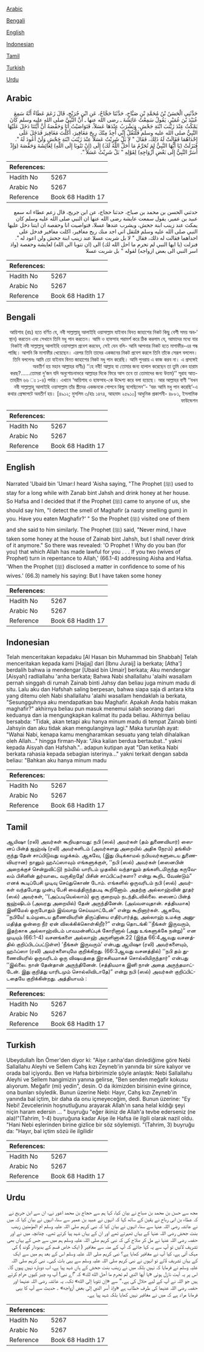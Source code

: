 [Arabic](#arabic)

[Bengali](#bengali)

[English](#english)

[Indonesian](#indonesian)

[Tamil](#tamil)

[Turkish](#turkish)

[Urdu](#urdu)

## Arabic


<div dir="rtl" lang="ar" style={{fontSize:'larger',backgroundColor:'#f8f9fa',padding:20}}>
حَدَّثَنِي الْحَسَنُ بْنُ مُحَمَّدِ بْنِ صَبَّاحٍ، حَدَّثَنَا حَجَّاجٌ، عَنِ ابْنِ جُرَيْجٍ، قَالَ زَعَمَ عَطَاءٌ أَنَّهُ سَمِعَ عُبَيْدَ بْنَ عُمَيْرٍ، يَقُولُ سَمِعْتُ عَائِشَةَ ـ رضى الله عنها ـ أَنَّ النَّبِيَّ صلى الله عليه وسلم كَانَ يَمْكُثُ عِنْدَ زَيْنَبَ ابْنَةِ جَحْشٍ، وَيَشْرَبُ عِنْدَهَا عَسَلاً، فَتَوَاصَيْتُ أَنَا وَحَفْصَةُ أَنَّ أَيَّتَنَا دَخَلَ عَلَيْهَا النَّبِيُّ صلى الله عليه وسلم فَلْتَقُلْ إِنِّي أَجِدُ مِنْكَ رِيحَ مَغَافِيرَ، أَكَلْتَ مَغَافِيرَ فَدَخَلَ عَلَى إِحْدَاهُمَا فَقَالَتْ لَهُ ذَلِكَ، فَقَالَ ‏"‏ لاَ بَلْ شَرِبْتُ عَسَلاً عِنْدَ زَيْنَبَ ابْنَةِ جَحْشٍ وَلَنْ أَعُودَ لَهُ ‏"‏‏.‏ فَنَزَلَتْ ‏(‏يَا أَيُّهَا النَّبِيُّ لِمَ تُحَرِّمُ مَا أَحَلَّ اللَّهُ لَكَ‏)‏ إِلَى ‏(‏إِنْ تَتُوبَا إِلَى اللَّهِ‏)‏ لِعَائِشَةَ وَحَفْصَةَ ‏(‏وَإِذْ أَسَرَّ النَّبِيُّ إِلَى بَعْضِ أَزْوَاجِهِ‏)‏ لِقَوْلِهِ ‏"‏ بَلْ شَرِبْتُ عَسَلاً ‏"‏‏.‏
</div>
<div style={{backgroundColor:'#f8f9fa',padding:20, marginBottom: 10}}><table> <thead> <tr> <th>References:</th> <th></th> </tr> </thead> <tbody><tr><td>Hadith No</td><td>5267</td></tr><tr><td>Arabic No</td><td>5267</td></tr><tr><td>Reference</td><td>Book 68 Hadith 17</td></tr></tbody></table></div>


<div dir="rtl" lang="ar" style={{fontSize:'larger',backgroundColor:'#f8f9fa',padding:20}}>
حدثني الحسن بن محمد بن صباح، حدثنا حجاج، عن ابن جريج، قال زعم عطاء انه سمع عبيد بن عمير، يقول سمعت عايشة رضى الله عنها ان النبي صلى الله عليه وسلم كان يمكث عند زينب ابنة جحش، ويشرب عندها عسلا، فتواصيت انا وحفصة ان ايتنا دخل عليها النبي صلى الله عليه وسلم فلتقل اني اجد منك ريح مغافير، اكلت مغافير فدخل على احداهما فقالت له ذلك، فقال " لا بل شربت عسلا عند زينب ابنة جحش ولن اعود له ". فنزلت (يا ايها النبي لم تحرم ما احل الله لك) الى (ان تتوبا الى الله) لعايشة وحفصة (واذ اسر النبي الى بعض ازواجه) لقوله " بل شربت عسلا
</div>
<div style={{backgroundColor:'#f8f9fa',padding:20, marginBottom: 10}}><table> <thead> <tr> <th>References:</th> <th></th> </tr> </thead> <tbody><tr><td>Hadith No</td><td>5267</td></tr><tr><td>Arabic No</td><td>5267</td></tr><tr><td>Reference</td><td>Book 68 Hadith 17</td></tr></tbody></table></div>

## Bengali


<div dir="rtl" lang="bn" style={{fontSize:'larger',backgroundColor:'#f8f9fa',padding:20}}>
‘আয়িশাহ (রাঃ) হতে বর্ণিত যে, নবী সাল্লাল্লাহু আলাইহি ওয়াসাল্লাম যাইনাব বিনত জাহাশের নিকট কিছু বেশী সময় অবস্থান) করতেন এবং সেখানে তিনি মধু পান করতেন। আমি ও হাফসাহ পরামর্শ করে ঠিক করলাম যে, আমাদের মধ্যে যার নিকটই নবী সাল্লাল্লাহু আলাইহি ওয়াসাল্লাম প্রবেশ করবেন, সেই যেন বলি- আমি আপনার নিকট হতে মাগাফীর-এর গন্ধ পাচ্ছি। আপনি কি মাগাফীর খেয়েছেন। এরপর তিনি তাদের একজনের নিকট প্রবেশ করলে তিনি তাঁকে সেরূপ বললেন। তিনি বললেনঃ আমি তো যাইনাব বিনত জাহাশের নিকট মধু পান করেছি। আমি পুনরায় এ কাজ করব না। এ প্রসঙ্গেই অবতীর্ণ হয় মহান আল্লাহর বাণীঃ) ‘‘হে নবী! আল্লাহ যা তোমার জন্য হালাল করেছেন তা তুমি কেন হারাম করছ?......তোমরা দু’জন যদি অনুশোচনাভরে আল্লাহর দিকে ফিরে আস তবে তা তোমাদের জন্য উত্তম)’’ সূরাহ আত-তাহরীম ৬৬ ঃ ১-৪) পর্যন্ত। এখানে ‘আয়িশাহ ও হাফসাহ-কে উদ্দেশ্য করে বলা হয়েছে। আর আল্লাহর বাণী ‘‘যখন নবী সাল্লাল্লাহু আলাইহি ওয়াসাল্লাম তাঁর স্ত্রীদের একজনকে গোপনে কিছু বলেছিলেন’’- ‘বরং আমি মধু পান করেছি’-এ কথার প্রেক্ষাপটে অবতীর্ণ হয়। [৪৯১২; মুসলিম ৩/হাঃ ১৪৭৪, আহমাদ ২৫৯১০] আধুনিক প্রকাশনী- ৪৮৮১, ইসলামিক ফাউন্ডেশন
</div>
<div style={{backgroundColor:'#f8f9fa',padding:20, marginBottom: 10}}><table> <thead> <tr> <th>References:</th> <th></th> </tr> </thead> <tbody><tr><td>Hadith No</td><td>5267</td></tr><tr><td>Arabic No</td><td>5267</td></tr><tr><td>Reference</td><td>Book 68 Hadith 17</td></tr></tbody></table></div>

## English


<div dir="ltr" lang="en" style={{fontSize:'larger',backgroundColor:'#f8f9fa',padding:20}}>
Narrated 'Ubaid bin 'Umar:I heard 'Aisha saying, "The Prophet (ﷺ) used to stay for a long while with Zanab bint Jahsh and drink honey at her house. So Hafsa and I decided that if the Prophet (ﷺ) came to anyone of us, she should say him, "I detect the smell of Maghafir (a nasty smelling gum) in you. Have you eaten Maghafir?' " So the Prophet (ﷺ) visited one of them and she said to him similarly. The Prophet (ﷺ) said, "Never mind, I have taken some honey at the house of Zainab bint Jahsh, but I shall never drink of it anymore." So there was revealed: 'O Prophet ! Why do you ban (for you) that which Allah has made lawful for you . . . If you two (wives of Prophet) turn in repentance to Allah,' (66.1-4) addressing Aisha and Hafsa. 'When the Prophet (ﷺ) disclosed a matter in confidence to some of his wives.' (66.3) namely his saying: But I have taken some honey
</div>
<div style={{backgroundColor:'#f8f9fa',padding:20, marginBottom: 10}}><table> <thead> <tr> <th>References:</th> <th></th> </tr> </thead> <tbody><tr><td>Hadith No</td><td>5267</td></tr><tr><td>Arabic No</td><td>5267</td></tr><tr><td>Reference</td><td>Book 68 Hadith 17</td></tr></tbody></table></div>

## Indonesian


<div dir="ltr" lang="id" style={{fontSize:'larger',backgroundColor:'#f8f9fa',padding:20}}>
Telah menceritakan kepadaku [Al Hasan bin Muhammad bin Shabbah] Telah menceritakan kepada kami [Hajjaj] dari [Ibnu Juraij] ia berkata; [Atha'] berdalih bahwa ia mendengar [Ubaid bin Umair] berkata; Aku mendengar [Aisyah] radliallahu 'anha berkata; Bahwa Nabi shallallahu 'alaihi wasallam pernah singgah di rumah Zainab binti Jahsy dan beliau juga minum madu di situ. Lalu aku dan Hafshah saling berpesan, bahwa siapa saja di antara kita yang ditemu oleh Nabi shallallahu 'alaihi wasallam hendaklah ia berkata, "Sesungguhnya aku mendapatkan bau Maghafir. Apakah Anda habis makan maghafir?" akhirnya beliau pun masuk menemui salah seorang dari keduanya dan ia mengungkapkan kalimat itu pada beliau. Akhirnya beliau bersabda: "Tidak, akan tetapi aku hanya minum madu di tempat Zainab binti Jahsyin dan aku tidak akan mengulanginya lagi." Maka turunlah ayat: "Wahai Nabi, kenapa kamu mengharamkan sesuatu yang telah dihalalkan oleh Allah…" hingga firman-Nya: "Jika kalian berdua bertaubat.." yakni kepada Aisyah dan Hafshah.".. adapun kutipan ayat "Dan ketika Nabi berkata rahasia kepada sebagian isterinya..." yakni terkait dengan sabda beliau: "Bahkan aku hanya minum madu
</div>
<div style={{backgroundColor:'#f8f9fa',padding:20, marginBottom: 10}}><table> <thead> <tr> <th>References:</th> <th></th> </tr> </thead> <tbody><tr><td>Hadith No</td><td>5267</td></tr><tr><td>Arabic No</td><td>5267</td></tr><tr><td>Reference</td><td>Book 68 Hadith 17</td></tr></tbody></table></div>

## Tamil


<div dir="ltr" lang="ta" style={{fontSize:'larger',backgroundColor:'#f8f9fa',padding:20}}>
ஆயிஷா (ரலி) அவர்கள் கூறியதாவது: நபி (ஸல்) அவர்கள் (தம் துணைவியார்) ஸைனப் பின்த் ஜஹ்ஷ் (ரலி) அவர்களிடம் (அவர்களது அறையில் அதிக நேரம்) தங்கியிருந்து தேன் சாப்பிடுவது வழக்கம். ஆகவே, (இது பிடிக்காமல் நபியவர்களுடைய துணைவியரான) நானும் ஹஃப்ஸாவும் எங்களுக்குள், ‘‘நபி (ஸல்) அவர்கள் (ஸைனபின் அறைக்குச் சென்றுவிட்டு) நம்மில் யாரிடம் முதலில் வந்தாலும் தங்களிடமிருந்து கருவேலம் பிசினின் துர்வாடை வருகிறதே! பிசின் சாப்பிட்டீர்களா? என்று கூறிட வேண்டும்” எனக் கூடிப்பேசி முடிவு செய்துகொண் டோம். எங்களில் ஒருவரிடம் நபி (ஸல்) அவர்கள் வந்தபோது முன்பு பேசி வைத்திருந்தபடி கூறினோம். அதற்கு அல்லாஹ்வின் தூதர் (ஸல்) அவர்கள், ‘‘(அப்படியெல்லாம்) ஒரு குறையும் நடந்திடவில்லை. ஸைனப் பின்த் ஜஹ்ஷிடம் (அவரது அறையில்) தேன் அருந்தினேன். (அவ்வளவுதான். சத்தியமாக) இனிமேல் ஒருபோதும் இவ்வாறு செய்யமாட்டேன்” என்று கூறினார்கள். ஆகவே, ‘‘நபியே! உம்முடைய துணைவியரின் திருப்தியை எதிர்பார்த்து, அல்லாஹ் உமக்கு அனுமதித்த ஒன்றை நீர் ஏன் விலக்கிக்கொள்கிறீர்?” என்று தொடங்கி ‘‘நீங்கள் இருவரும், இதற்காக அல்லாஹ்விடம் பாவமன்னிப்புக் கோரினால் (அது உங்களுக்கே நன்று)” என முடியும் (66:1-4) வசனங்களை அல்லாஹ் அருளினான்.22 (இந்த 66:4ஆவது வசனத்தில் குறிப்பிடப்பட்டுள்ள) ‘நீங்கள் இருவரும்’ என்பது ஆயிஷா (ரலி) அவர்களையும், ஹஃப்ஸா (ரலி) அவர்களையுமே குறிக்கிறது. (66:3ஆவது வசனத்தில்) ‘‘நபி தம் துணைவியரில் ஒருவரிடம் ஒரு விஷயத்தை இரகசியமாகச் சொல்லியிருந்தார்” என்பது ‘‘இல்லை. நான் தேன்தான் அருந்தினேன். (சத்தியமாக இனி நான் அதை அருந்தமாட்டேன். இது குறித்து யாரிடமும் சொல்லிவிடாதே)” என்று நபி (ஸல்) அவர்கள் குறிப்பிட்டதையே குறிக்கின்றது. அத்தியாயம் :
</div>
<div style={{backgroundColor:'#f8f9fa',padding:20, marginBottom: 10}}><table> <thead> <tr> <th>References:</th> <th></th> </tr> </thead> <tbody><tr><td>Hadith No</td><td>5267</td></tr><tr><td>Arabic No</td><td>5267</td></tr><tr><td>Reference</td><td>Book 68 Hadith 17</td></tr></tbody></table></div>

## Turkish


<div dir="ltr" lang="tr" style={{fontSize:'larger',backgroundColor:'#f8f9fa',padding:20}}>
Ubeydullah İbn Ömer'den diyor ki: "Aişe r.anha'dan dinlediğime göre Nebi Sallallahu Aleyhi ve Sellem Cahş kızı Zeyneb'in yanında bir süre kalıyor ve orada bal içiyordu. Ben ve Hafsa birbirimizle şöyle anlaştık: Nebi Sallallahu Aleyhi ve Sellem hangimizin yanına gelirse, "Ben senden meğafir kokusu alıyorum. Meğafir (mi) yedin", desin. O da ikimizden birisinin evine girince, ona bunları söyledik. Bunun üzerine Nebi: Hayır, Cahş kızı Zeyneb'in yanında bal içtim, bir daha da onu içmeyeceğim, dedi. Bunun üzerine: "Ey Nebi! Zevcelerinin hoşnutluğunu arayarak Allah'ın sana helal kıldığı şeyi niçin haram edersin ... " buyruğu "eğer ikiniz de Allah'a tevbe ederseniz (ne ala)!"(Tahrim, 1-4) buyruğuna kadar Aişe ile Hafsa ile ilgili olarak nazil oldu. "Hani Nebi eşlerinden birine gizlice bir söz söylemişti. "(Tahrim, 3) buyruğu da: "Hayır, bal içtim sözü ile ilgilidir
</div>
<div style={{backgroundColor:'#f8f9fa',padding:20, marginBottom: 10}}><table> <thead> <tr> <th>References:</th> <th></th> </tr> </thead> <tbody><tr><td>Hadith No</td><td>5267</td></tr><tr><td>Arabic No</td><td>5267</td></tr><tr><td>Reference</td><td>Book 68 Hadith 17</td></tr></tbody></table></div>

## Urdu


<div dir="rtl" lang="ur" style={{fontSize:'larger',backgroundColor:'#f8f9fa',padding:20}}>
مجھ سے حسن بن محمد بن صباح نے بیان کیا، کہا ہم سے حجاج بن محمد اعور نے، ان سے ابن جریج نے کہ عطاء بن ابی رباح نے یقین کے ساتھ کہا کہ انہوں نے عبید بن عمیر سے سنا، انہوں نے بیان کیا کہ میں نے عائشہ رضی اللہ عنہا سے سنا، انہوں نے بیان کیا کہ نبی کریم صلی اللہ علیہ وسلم ام المؤمنین زینب بنت جحش رضی اللہ عنہا کے یہاں ٹھہرتے تھے اور ان کے یہاں شہد پیا کرتے تھے۔ چنانچہ میں نے اور حفصہ رضی اللہ عنہا نے مل کر صلاح کی کہ نبی کریم صلی اللہ علیہ وسلم ہم میں سے جس کے یہاں بھی تشریف لائیں تو آپ سے یہ کہا جائے کہ آپ کے منہ سے مغافیر ( ایک خاص قسم کے بدبودار گوند ) کی مہک آتی ہے، کیا آپ نے مغافیر کھایا ہے؟ نبی کریم صلی اللہ علیہ وسلم اس کے بعد ہم میں سے ایک کے یہاں تشریف لائے تو انہوں نے نبی کریم صلی اللہ علیہ وسلم سے یہی بات کہی۔ نبی کریم صلی اللہ علیہ وسلم نے فرمایا کہ نہیں بلکہ میں نے زینب بنت جحش کے ہاں شہد پیا ہے، اب دوبارہ نہیں پیوں گا۔ اس پر یہ آیت نازل ہوئی «يا أيها النبي لم تحرم ما أحل الله لك‏» کہ ”اے نبی! آپ وہ چیز کیوں حرام کرتے ہیں جو اللہ نے آپ کے لیے حلال کی ہے۔“ سے «‏‏‏‏إن تتوبا إلى الله‏» تک۔ یہ عائشہ رضی اللہ عنہما اور حفصہ رضی اللہ عنہما کی طرف خطاب ہے «وإذ أسر النبي إلى بعض أزواجه‏» ۔ حدیث سے آپ کا یہی فرمانا مراد ہے کہ میں نے مغافیر نہیں کھایا بلکہ شہد پیا ہے۔
</div>
<div style={{backgroundColor:'#f8f9fa',padding:20, marginBottom: 10}}><table> <thead> <tr> <th>References:</th> <th></th> </tr> </thead> <tbody><tr><td>Hadith No</td><td>5267</td></tr><tr><td>Arabic No</td><td>5267</td></tr><tr><td>Reference</td><td>Book 68 Hadith 17</td></tr></tbody></table></div>